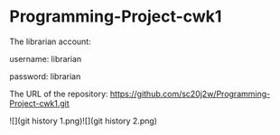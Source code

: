 # Programming-Project-cwk1

The librarian account:

username: librarian

password: librarian

The URL of the repository: https://github.com/sc20j2w/Programming-Project-cwk1.git

![](git history 1.png)![](git history 2.png)